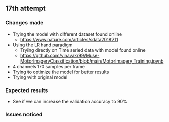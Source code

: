 
## 17th attempt

### Changes made
- Trying the model with different dataset found online
    - https://www.nature.com/articles/sdata2018211
- Using the LR hand paradigm
    - Trying directly on Time seried data with model found online
    - https://github.com/vinayakr99/Muse-MotorImageryClassification/blob/main/MotorImagery_Training.ipynb
- 4 channels 170 samples per frame
- Trying to optimize the model for better results
- Trying with original model

### Expected results
- See if we can increase the validation accuracy to 90%

### Issues noticed
